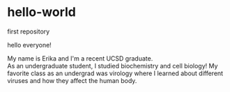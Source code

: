 # hello-world
first repository

hello everyone! 

My name is Erika and I'm a recent UCSD graduate.  
As an undergraduate student, I studied biochemistry and cell biology! 
My favorite class as an undergrad was virology where I learned about different viruses and how they affect the human body.
